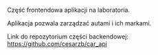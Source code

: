 Część frontendowa aplikacji na laboratoria.

Aplikacja pozwala zarządzać autami i ich markami.

Link do repozytorium części backendowej:
https://github.com/cesarzb/car_api
